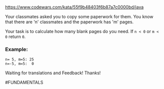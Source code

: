 https://www.codewars.com/kata/55f9b48403f6b87a7c0000bd/java

Your classmates asked you to copy some paperwork for them. You know that there are 'n' classmates and the paperwork has 'm' pages.

Your task is to calculate how many blank pages do you need. If `n < 0` or `m < 0` return `0`.

### Example:

```
n= 5, m=5: 25
n=-5, m=5:  0
```

Waiting for translations and Feedback! Thanks!

#FUNDAMENTALS